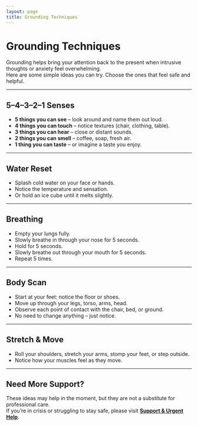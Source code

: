 ```yaml
---
layout: page
title: Grounding Techniques
---
```


# Grounding Techniques

Grounding helps bring your attention back to the present when intrusive thoughts or anxiety feel overwhelming.  
Here are some simple ideas you can try. Choose the ones that feel safe and helpful.

---

## 5–4–3–2–1 Senses
- **5 things you can see** – look around and name them out loud.  
- **4 things you can touch** – notice textures (chair, clothing, table).  
- **3 things you can hear** – close or distant sounds.  
- **2 things you can smell** – coffee, soap, fresh air.  
- **1 thing you can taste** – or imagine a taste you enjoy.

---

## Water Reset
- Splash cold water on your face or hands.  
- Notice the temperature and sensation.  
- Or hold an ice cube until it melts slightly.

---

## Breathing
- Empty your lungs fully.  
- Slowly breathe in through your nose for 5 seconds.  
- Hold for 5 seconds.  
- Slowly breathe out through your mouth for 5 seconds.  
- Repeat 5 times.

---

## Body Scan
- Start at your feet: notice the floor or shoes.  
- Move up through your legs, torso, arms, head.  
- Observe each point of contact with the chair, bed, or ground.  
- No need to change anything – just notice.

---

## Stretch & Move
- Roll your shoulders, stretch your arms, stomp your feet, or step outside.  
- Notice how your muscles feel as they move.

---

## Need More Support?
These ideas may help in the moment, but they are not a substitute for professional care.  
If you’re in crisis or struggling to stay safe, please visit **[Support & Urgent Help](support.md)**.